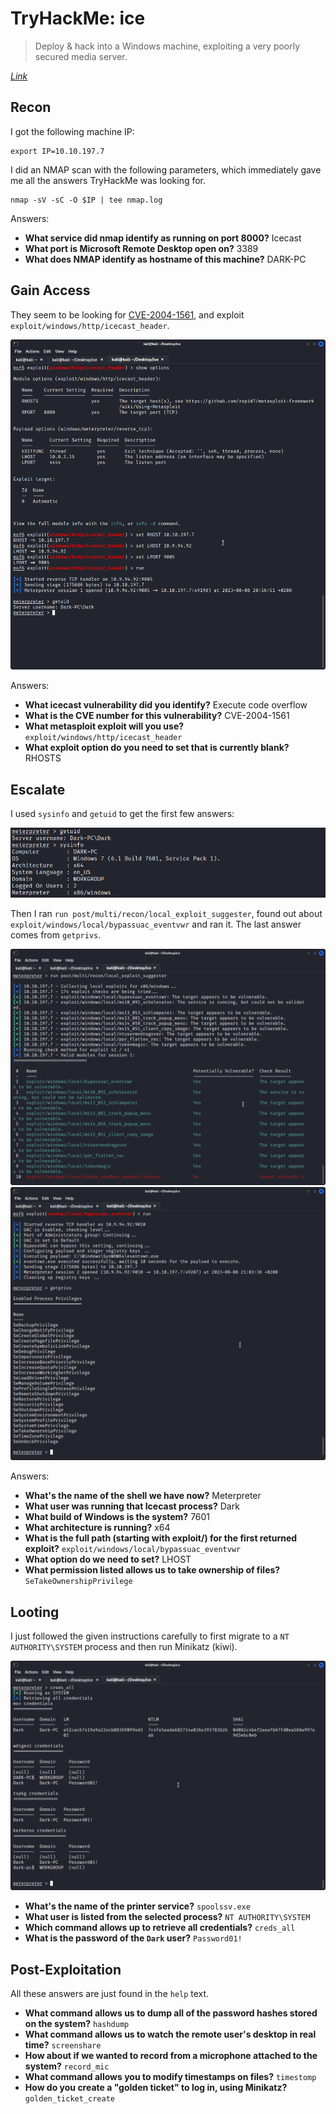 # TryHackMe: ice

> Deploy & hack into a Windows machine, exploiting a very poorly secured media server.

*[Link](https://tryhackme.com/room/ice)*

## Recon

I got the following machine IP:

```
export IP=10.10.197.7
```

I did an NMAP scan with the following parameters, which immediately gave me all the answers TryHackMe was looking for.

```
nmap -sV -sC -O $IP | tee nmap.log
```

Answers:

* **What service did nmap identify as running on port 8000?** Icecast
* **What port is Microsoft Remote Desktop open on?** 3389
* **What does NMAP identify as hostname of this machine?** DARK-PC

## Gain Access

They seem to be looking for [CVE-2004-1561](https://nvd.nist.gov/vuln/detail/CVE-2004-1561), and exploit `exploit/windows/http/icecast_header`.

![](exploit.png)

Answers:

* **What icecast vulnerability did you identify?** Execute code overflow
* **What is the CVE number for this vulnerability?** CVE-2004-1561
* **What metasploit exploit will you use?** `exploit/windows/http/icecast_header`
* **What exploit option do you need to set that is currently blank?** RHOSTS

## Escalate

I used `sysinfo` and `getuid` to get the first few answers:

![](sysinfo.png)

Then I ran `run post/multi/recon/local_exploit_suggester`, found out about `exploit/windows/local/bypassuac_eventvwr` and ran it. The last answer comes from `getprivs`.

![](exploit-suggester.png)
![](getprivs.png)

Answers:

* **What's the name of the shell we have now?** Meterpreter
* **What user was running that Icecast process?** Dark
* **What build of Windows is the system?** 7601
* **What architecture is running?** x64
* **What is the full path (starting with exploit/) for the first returned exploit?** `exploit/windows/local/bypassuac_eventvwr`
* **What option do we need to set?** LHOST
* **What permission listed allows us to take ownership of files?** `SeTakeOwnershipPrivilege`

## Looting

I just followed the given instructions carefully to first migrate to a `NT AUTHORITY\SYSTEM` process and then run Minikatz (kiwi).

![](creds_all.png)

* **What's the name of the printer service?** `spoolssv.exe`
* **What user is listed from the selected process?** `NT AUTHORITY\SYSTEM`
* **Which command allows up to retrieve all credentials?** `creds_all`
* **What is the password of the `Dark` user?** `Password01!`

## Post-Exploitation

All these answers are just found in the `help` text.

* **What command allows us to dump all of the password hashes stored on the system?** `hashdump`
* **What command allows us to watch the remote user's desktop in real time?** `screenshare`
* **How about if we wanted to record from a microphone attached to the system?** `record_mic`
* **What command allows you to modify timestamps on files?** `timestomp`
* **How do you create a "golden ticket" to log in, using Minikatz?** `golden_ticket_create`


